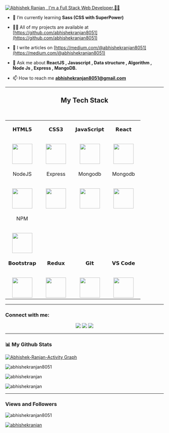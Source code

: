 [![Abhishek Ranjan , I'm a Full Stack Web Developer.🧑‍💻](https://pimp-my-readme.webapp.io/pimp-my-readme/wavy-banner?subtitle=I%27m%20a%20Full%20Stack%20Web%20Developer.%F0%9F%A7%91%E2%80%8D%F0%9F%92%BB&title=Abhishek%20Ranjan%20)](https://arpitsachan.com)

- 🌱 I’m currently learning **Sass (CSS with SuperPower)**

- 👨‍💻 All of my projects are available at [https://github.com/abhishekranjan8051](https://github.com/abhishekranjan8051)

- 📝 I write articles on [https://medium.com/@abhishekranjan8051](https://medium.com/@abhishekranjan8051)

- 💬 Ask me about **ReactJS , Javascript , Data structure , Algorithm , Node Js , Express , MangoDB.**

- 📫 How to reach me **abhishekranjan8051@gmail.com**

<hr />

<h2 align="center" border="0">My Tech Stack</h2>

<br>

<table align="center">

<tbody>

<tr valign="top">

<td width="25%" align="center">

<span>𝗛𝗧𝗠𝗟𝟱</span><br><br>

<img height="64px" src="https://cdn.svgporn.com/logos/html-5.svg">

</td>

<td width="25%" align="center">

<span>𝗖𝗦𝗦𝟯</span><br><br>

<img height="64px" src="https://cdn.svgporn.com/logos/css-3.svg">

</td>

<td width="25%" align="center">

<span>𝗝𝗮𝘃𝗮𝗦𝗰𝗿𝗶𝗽𝘁</span><br><br>

<img height="64px" src="https://cdn.svgporn.com/logos/javascript.svg">

</td>

<td width="25%" align="center">

<span>𝗥𝗲𝗮𝗰𝘁</span><br><br>

<img height="64px" src="https://cdn.svgporn.com/logos/react.svg">

</td>

</tr>

<tr valign="top">

<td width="25%" align="center">

<span>NodeJS</span><br><br>

<img height="64px" src="https://cdn.svgporn.com/logos/nodejs.svg">

</td>

<td width="25%" align="center">

<span>Express</span><br><br>

<img height="64px" src="https://cdn.svgporn.com/logos/express.svg">

</td>

<td width="25%" align="center">

<span>Mongodb</span><br><br>

<img height="64px" src="https://cdn.svgporn.com/logos/mongodb.svg">

</td>
  
<td width="25%" align="center">

<span>Mongodb</span><br><br>

<img height="64px" src="https://cdn.svgporn.com/logos/mysql.svg">

</td>
  </tr>
<td width="25%" align="center">

<span>NPM</span><br><br>

<img height="64px" src="https://cdn.svgporn.com/logos/npm-icon.svg">

</td>



<tr valign="top">

<td width="25%" align="center">

<span>𝗕𝗼𝗼𝘁𝘀𝘁𝗿𝗮𝗽</span><br><br>

<img height="64px" src="https://cdn.svgporn.com/logos/bootstrap.svg">

</td>

<td width="25%" align="center">

<span>𝗥𝗲𝗱𝘂𝘅</span><br><br>

<img height="64px" src="https://cdn.svgporn.com/logos/redux.svg">

</td>

<td width="25%" align="center">

<span>𝗚𝗶𝘁</span><br><br>

<img height="64px" src="https://cdn.svgporn.com/logos/git-icon.svg">

</td>

<td width="25%" align="center">

<span>𝗩𝗦 𝗖𝗼𝗱𝗲</span><br><br>

<img height="64px" src="https://cdn.svgporn.com/logos/visual-studio-code.svg">

</td>

</tr>

</tbody>

</table>

<hr>

<h3 align="left">Connect with me:</h3>
<p align="center">
  <a href="https://www.linkedin.com/in/abhishek-ranjan-8051/"><img src="https://img.shields.io/badge/LinkedIn-0077B5?style=for-the-badge&logo=linkedin&logoColor=white"></a>
  <a href="https://twitter.com/A_Ranjan8051"><img src="https://img.shields.io/badge/twitter-1c9ceb?style=for-the-badge&logo=twitter&logoColor=white"></a>
  <a href="https://codepen.io/abhishekranjan"><img src="https://img.shields.io/badge/codepen-1d1e22?style=for-the-badge&logo=codepen&logoColor=white"></a>
 
</p>
<hr />

<h3> 📊 My Github Stats</h3>
<a href="https://github.com/abhisheekranjan8051/github-readme-activity-graph"><img alt="Abhishek-Ranjan-Activity Graph" src="https://activity-graph.herokuapp.com/graph?username=abhishekranjan8051&bg_color=0D1117&color=e8f4fd&line=f98c03&point=FFFFFF&hide_border=true" /></a>
<p><img align="center" src="https://github-readme-stats.vercel.app/api/top-langs?username=abhishekranjan8051&show_icons=true&locale=en&layout=compact&theme=dark&ring=FFB19A&hide_border=true&currStreakNum=F6A085&fire=F6A085&currStreakLabel=F6A085" alt="abhishekranjan8051" /></p>

<p><img align="center" src="https://github-readme-stats.vercel.app/api?username=abhishekranjan8051&show_icons=true&locale=en&theme=dark&ring=FFB19A&hide_border=true&currStreakNum=F6A085&fire=F6A085&currStreakLabel=F6A085" alt="abhishekranjan" /></p>

<p><img align="center" src="https://github-readme-streak-stats.herokuapp.com/?user=abhishekranjan8051&theme=dark&ring=FFB19A&hide_border=true&currStreakNum=F6A085&fire=F6A085&currStreakLabel=F6A085" alt="abhishekranjan" /></p>

<hr />
<h3> Views and Followers </h3>
<p align="left"> <img src="https://komarev.com/ghpvc/?username=abhishekranjan8051&label=Profile%20views&color=0e75b6&style=flat" alt="abhishekranjan8051" /> </p>

<p align=""> <a href="https://twitter.com/A_Ranjan8051" target="blank"><img src="https://img.shields.io/twitter/follow/A_ranjan8051?logo=twitter&style=for-the-badge" alt="abhishekranjan" /></a> </p>
